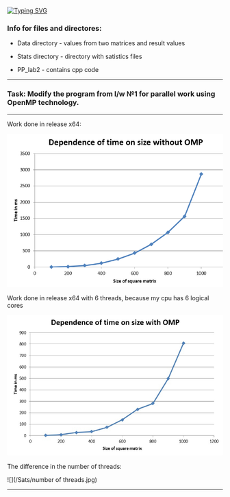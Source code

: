 [![Typing SVG](https://readme-typing-svg.herokuapp.com?color=%2336BCF7&lines=Lab+2)](https://git.io/typing-svg)
### Info for files and directores: ###

* Data directory        - values from two matrices and result values

* Stats directory       - directory with satistics files

* PP_lab2             - contains cpp code

----

### Task: Modify the program from l/w №1 for parallel work using OpenMP technology. ###

----

Work done in release x64:

![](/Stats/image.png) 

Work done in release x64 with 6 threads, because my cpu has 6 logical cores

![](Stats/omp_6_threads.jpg)

The difference in the number of threads:

![](/Sats/number of threads.jpg)

----
